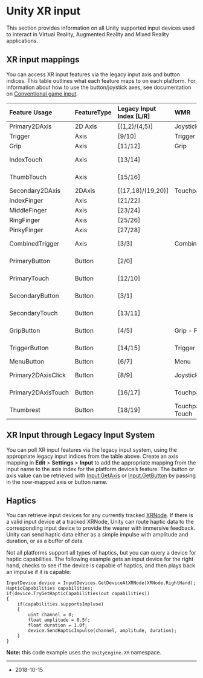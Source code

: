 # Unity XR input

This section provides information on all Unity supported input devices used to interact in Virtual Reality, Augmented Reality and Mixed Reality applications.

## XR input mappings

You can access XR input features via the legacy input axis and button indices. This table outlines what each feature maps to on each platform. For information about how to use the button/joystick axes, see documentation on [Conventional game input](https://docs.unity3d.com/Manual/ConventionalGameInput.html).

| Feature Usage| FeatureType | Legacy Input Index [L/R] | WMR | Oculus | GearVR | Daydream | OpenVR (Full) | Vive | OpenVR (Oculus) | OpenVR (WMR) |
|:---|:---|:---|:---|:---|:---|:---|:---|:---|:---|:---| 
| Primary2DAxis| 2D Axis | [(1,2)/(4,5)] | Joystick | Joystick | Joystick | Touchpad | [Trackpad/Joystick] | Trackpad | Joystick | Joystick |
| Trigger| Axis | [9/10] | Trigger | Trigger | Trigger | Trigger | Trigger | Trigger | Trigger | Trigger |
| Grip| Axis | [11/12] | Grip | Grip |  | Grip | Grip | Grip | Grip | Grip |
| IndexTouch| Axis | [13/14] |  | Index - Near Touch |  |  |  |  |  |  |
| ThumbTouch| Axis | [15/16] |  | Thumb - Near Touch |  |  |  |  |  |  |
| Secondary2DAxis| 2DAxis | [(17,18)/(19,20)] | Touchpad |  |  |  |  |  |  | Touchpad |
| IndexFinger| Axis | [21/22] |  |  |  |  | Index |  |  |  |
| MiddleFinger| Axis | [23/24] |  |  |  |  | Middle |  |  |  |
| RingFinger| Axis | [25/26] |  |  |  |  | Ring |  |  |  |
| PinkyFinger| Axis | [27/28] |  |  |  |  | Pinky |  |  |  |
| CombinedTrigger| Axis | [3/3] | CombinedTrigger | Combined Trigger | Combined Trigger |  | Combined Trigger | Combined Trigger | Combined Trigger |  |
| PrimaryButton| Button | [2/0] |  | [X/A] |  | App | Primary | Primary | Primary [Y/B] | Menu |
| PrimaryTouch| Button | [12/10] |  | [X/A] - Touch |  |  |  |  |  |  |
| SecondaryButton| Button | [3/1] |  | [Y/B] |  |  | Alternate |  | Alternate [B/A] |  |
| SecondaryTouch| Button | [13/11] |  | [Y/B] - Touch |  |  |  |  |  |  |
| GripButton| Button | [4/5] | Grip - Press | Grip - Press |  | Grip - Press | Grip - Press | Grip - Press | Grip - Press | Grip |
| TriggerButton| Button | [14/15] | Trigger - Press | Index - Touch | Trigger - Press | Trigger - Press | Trigger - Press | Trigger - Press | Trigger - Touch | Trigger-Press |
| MenuButton| Button | [6/7] | Menu | Start (6) |  |  |  |  |  |  |
| Primary2DAxisClick| Button | [8/9] | Joystick - Click | Thumbstick - Click | Touchpad - Click | Touchpad - Click | StickOrPad - Press | StickOrPad - Press | StickOrPad - Press | Touchpad - Click |
| Primary2DAxisTouch| Button | [16/17] | Touchpad - Click | Thumbstick - Touch | Touchpad - Touch | Touchpad - Touch | StickOrPad - Touch | StickOrPad - Touch | StickOrPad - Touch | Touchpad - Touch |
| Thumbrest| Button | [18/19] | Touchpad - Touch | ThumbRest - Touch |  |  |  |  |  |  |



## XR Input through Legacy Input System

You can poll XR input features via the legacy input system, using the appropriate legacy input indices from the table above. Create an axis mapping in __Edit__ > __Settings__ > __Input__ to add the appropriate mapping from the input name to the axis index for the platform device’s feature.  The button or axis value can be retrieved with [Input.GetAxis](https://docs.unity3d.com/ScriptReference/Input.GetAxis.html) or [Input.GetButton](https://docs.unity3d.com/ScriptReference/Input.GetButton.html) by passing in the now-mapped axis or button name.

## Haptics

You can retrieve input devices for any currently tracked [XRNode](https://docs.unity3d.com/ScriptReference/XR.XRNode.html). If there is a valid input device at a tracked XRNode, Unity can route haptic data to the corresponding input device to provide the wearer with immersive feedback. Unity can send haptic data either as a simple impulse with amplitude and duration, or as a buffer of data. 

Not all platforms support all types of haptics, but you can query a device for haptic capabilities. The following example gets an input device for the right hand, checks to see if the device is capable of haptics, and then plays back an impulse if it is capable:

    InputDevice device = InputDevices.GetDeviceAtXRNode(XRNode.RightHand);
    HapticCapabilities capabilities;
    if(device.TryGetHapticCapabilities(out capabilities))
    {
        if(capabilities.supportsImpluse)
        {
            uint channel = 0;
            float amplitude = 0.5f;
            float duration = 1.0f;
            device.SendHapticImpulse(channel, amplitude, duration);
        }
    }
  
  **Note:** this code example uses the `UnityEngine.XR` namespace.
  
  ----
  
 * <span class="page-edit">2018-10-15 <!-- include IncludeTextNewPageYesEdit --></span>

    